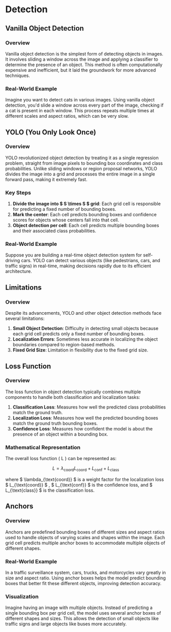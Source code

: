 # Detection

## Vanilla Object Detection

### Overview
Vanilla object detection is the simplest form of detecting objects in images. It involves sliding a window across the image and applying a classifier to determine the presence of an object. This method is often computationally expensive and inefficient, but it laid the groundwork for more advanced techniques.

### Real-World Example
Imagine you want to detect cats in various images. Using vanilla object detection, you'd slide a window across every part of the image, checking if a cat is present in each window. This process repeats multiple times at different scales and aspect ratios, which can be very slow.

## YOLO (You Only Look Once)

### Overview
YOLO revolutionized object detection by treating it as a single regression problem, straight from image pixels to bounding box coordinates and class probabilities. Unlike sliding windows or region proposal networks, YOLO divides the image into a grid and processes the entire image in a single forward pass, making it extremely fast.

### Key Steps
1. **Divide the image into $ S \times S $ grid**: Each grid cell is responsible for predicting a fixed number of bounding boxes.
2. **Mark the center**: Each cell predicts bounding boxes and confidence scores for objects whose centers fall into that cell.
3. **Object detection per cell**: Each cell predicts multiple bounding boxes and their associated class probabilities.

### Real-World Example
Suppose you are building a real-time object detection system for self-driving cars. YOLO can detect various objects (like pedestrians, cars, and traffic signs) in real-time, making decisions rapidly due to its efficient architecture.

## Limitations

### Overview
Despite its advancements, YOLO and other object detection methods face several limitations:

1. **Small Object Detection**: Difficulty in detecting small objects because each grid cell predicts only a fixed number of bounding boxes.
2. **Localization Errors**: Sometimes less accurate in localizing the object boundaries compared to region-based methods.
3. **Fixed Grid Size**: Limitation in flexibility due to the fixed grid size.

## Loss Function

### Overview
The loss function in object detection typically combines multiple components to handle both classification and localization tasks:

1. **Classification Loss**: Measures how well the predicted class probabilities match the ground truth.
2. **Localization Loss**: Measures how well the predicted bounding boxes match the ground truth bounding boxes.
3. **Confidence Loss**: Measures how confident the model is about the presence of an object within a bounding box.

### Mathematical Representation
The overall loss function \( L \) can be represented as:

$$ L = \lambda_{\text{coord}} L_{\text{coord}} + L_{\text{conf}} + L_{\text{class}} $$

where $ \lambda_{\text{coord}} $ is a weight factor for the localization loss $ L_{\text{coord}} $ , $ L_{\text{conf}} $ is the confidence loss, and $ L_{\text{class}} $ is the classification loss.

## Anchors

### Overview
Anchors are predefined bounding boxes of different sizes and aspect ratios used to handle objects of varying scales and shapes within the image. Each grid cell predicts multiple anchor boxes to accommodate multiple objects of different shapes.

### Real-World Example
In a traffic surveillance system, cars, trucks, and motorcycles vary greatly in size and aspect ratio. Using anchor boxes helps the model predict bounding boxes that better fit these different objects, improving detection accuracy.

### Visualization
Imagine having an image with multiple objects. Instead of predicting a single bounding box per grid cell, the model uses several anchor boxes of different shapes and sizes. This allows the detection of small objects like traffic signs and large objects like buses more accurately.

